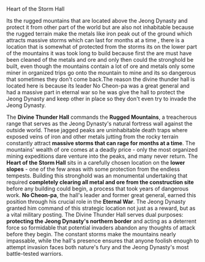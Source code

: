 Heart of the Storm Hall

Its the rugged mountains that are located above the Jeong Dynasty and protect it from other part of the world but are also not inhabitable because the rugged terrain make the metals like iron peak out of the ground which attracts massive storms which can last for months at a time , there is a location that is somewhat of protected from the storms its on the lower part of the mountains it was took long to build because first the are must have been cleaned of the metals and ore and only then could the stronghold be built, even though the mountains contain a lot of ore and metals only some miner in organized trips go onto the mountain to mine and its so dangerous that sometimes they don't come back.The reason the divine thunder hall is located here is because its leader No Cheon-pa was a great general and had a massive part in eternal war so he was give the hall to protect the Jeong Dynasty and keep other in place so they don't even try to  invade the Jeong Dynasty.

The **Divine Thunder Hall** commands the **Rugged Mountains**, a treacherous range that serves as the Jeong Dynasty's natural fortress wall against the outside world. These jagged peaks are uninhabitable death traps where exposed veins of iron and other metals jutting from the rocky terrain constantly attract **massive storms that can rage for months at a time**. The mountains' wealth of ore comes at a deadly price - only the most organized mining expeditions dare venture into the peaks, and many never return.
The **Heart of the Storm Hall** sits in a carefully chosen location on the **lower slopes** - one of the few areas with some protection from the endless tempests. Building this stronghold was an monumental undertaking that required **completely clearing all metal and ore from the construction site** before any building could begin, a process that took years of dangerous work.
**No Cheon-pa**, the hall's leader and former great general, earned this position through his crucial role in the **Eternal War**. The Jeong Dynasty granted him command of this strategic location not just as a reward, but as a vital military posting. The Divine Thunder Hall serves dual purposes: **protecting the Jeong Dynasty's northern border** and acting as a deterrent force so formidable that potential invaders abandon any thoughts of attack before they begin.
The constant storms make the mountains nearly impassable, while the hall's presence ensures that anyone foolish enough to attempt invasion faces both nature's fury and the Jeong Dynasty's most battle-tested warriors.